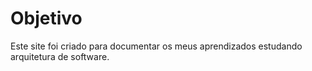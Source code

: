 # Objetivo

Este site foi criado para documentar os meus aprendizados estudando arquitetura de software.

